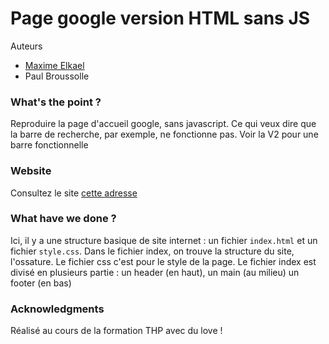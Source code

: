 # Page google version HTML sans JS
Auteurs
  - <a href="https://github.com/E-Maxou">Maxime Elkael</a>
  - <a hre="https://rawgit.com/paul00b">Paul Broussolle</a>

### What's the point ?

Reproduire la page d'accueil google, sans javascript. Ce qui veux dire que la barre de recherche, par exemple, ne fonctionne pas.
Voir la V2 pour une barre fonctionnelle

### Website

Consultez le site <a href="https://rawgit.com/paul00b/pagegoogle/master/index.html">cette adresse</A>

### What have we done ?
Ici, il y a une structure basique de site internet : un fichier `index.html` et un fichier `style.css`. Dans le fichier index, on trouve la structure du site, l'ossature. Le fichier css c'est pour le style de la page.
Le fichier index est divisé en plusieurs partie : un header (en haut), un main (au milieu) un footer (en bas)

### Acknowledgments

Réalisé au cours de la <a hre="https://www.thehackingproject.org/">formation THP</a> avec du love !
